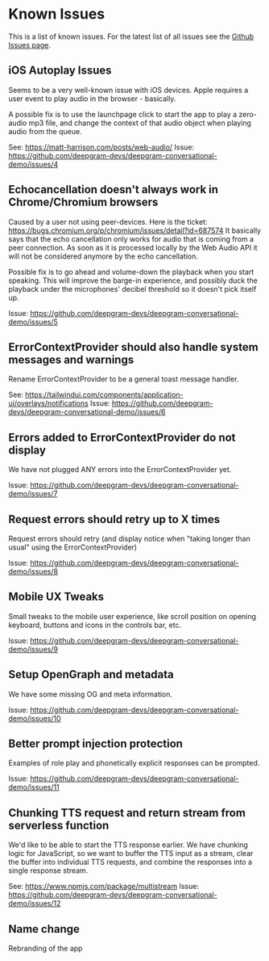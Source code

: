# Known Issues

This is a list of known issues. For the latest list of all issues see the [Github Issues page](https://github.com/deepgram-devs/deepgram-conversational-demo/issues).

## iOS Autoplay Issues

Seems to be a very well-known issue with iOS devices. Apple requires a user event to play audio in the browser - basically.

A possible fix is to use the launchpage click to start the app to play a zero-audio mp3 file, and change the context of that audio object when playing audio from the queue.

See: https://matt-harrison.com/posts/web-audio/
Issue: https://github.com/deepgram-devs/deepgram-conversational-demo/issues/4

## Echocancellation doesn't always work in Chrome/Chromium browsers

Caused by a user not using peer-devices. Here is the ticket: https://bugs.chromium.org/p/chromium/issues/detail?id=687574 It basically says that the echo cancellation only works for audio that is coming from a peer connection. As soon as it is processed locally by the Web Audio API it will not be considered anymore by the echo cancellation.

Possible fix is to go ahead and volume-down the playback when you start speaking. This will improve the barge-in experience, and possibly duck the playback under the microphones' decibel threshold so it doesn't pick itself up.

Issue: https://github.com/deepgram-devs/deepgram-conversational-demo/issues/5

## ErrorContextProvider should also handle system messages and warnings

Rename ErrorContextProvider to be a general toast message handler.

See: https://tailwindui.com/components/application-ui/overlays/notifications
Issue: https://github.com/deepgram-devs/deepgram-conversational-demo/issues/6

## Errors added to ErrorContextProvider do not display

We have not plugged ANY errors into the ErrorContextProvider yet.

Issue: https://github.com/deepgram-devs/deepgram-conversational-demo/issues/7

## Request errors should retry up to X times

Request errors should retry (and display notice when "taking longer than usual" using the ErrorContextProvider)

Issue: https://github.com/deepgram-devs/deepgram-conversational-demo/issues/8

## Mobile UX Tweaks

Small tweaks to the mobile user experience, like scroll position on opening keyboard, buttons and icons in the controls bar, etc.

Issue: https://github.com/deepgram-devs/deepgram-conversational-demo/issues/9

## Setup OpenGraph and metadata

We have some missing OG and meta information.

Issue: https://github.com/deepgram-devs/deepgram-conversational-demo/issues/10

## Better prompt injection protection

Examples of role play and phonetically explicit responses can be prompted.

Issue: https://github.com/deepgram-devs/deepgram-conversational-demo/issues/11

## Chunking TTS request and return stream from serverless function

We'd like to be able to start the TTS response earlier. We have chunking logic for JavaScript, so we want to buffer the TTS input as a stream, clear the buffer into individual TTS requests, and combine the responses into a single response stream.

See: https://www.npmjs.com/package/multistream
Issue: https://github.com/deepgram-devs/deepgram-conversational-demo/issues/12

## Name change

Rebranding of the app
